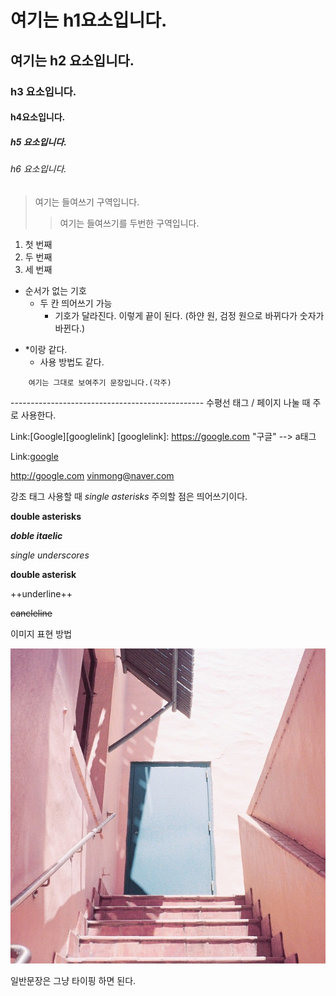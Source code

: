 # 여기는 h1요소입니다.
## 여기는 h2 요소입니다.
### h3 요소입니다.
#### h4요소입니다.
##### h5 요소입니다.
###### h6 요소입니다.

> 여기는 들여쓰기 구역입니다.
>> 여기는 들여쓰기를 두번한 구역입니다.

1. 첫 번째
2. 두 번째
3. 세 번째

* 순서가 없는 기호
  * 두 칸 띄어쓰기 가능
    * 기호가 달라진다. 이렇게 끝이 된다. (하얀 원, 검정 원으로 바뀌다가 숫자가 바뀐다.)
- *이랑 같다.
  - 사용 방법도 같다.
  
```
    여기는 그대로 보여주기 문장입니다.(각주)
```

------------------------------------------------ 수평선 태그 / 페이지 나눌 때 주로 사용한다.

Link:[Google][googlelink]
[googlelink]: https://google.com "구글"    --> a태그

Link:[google](https://google.com, "구글")

<http://google.com>
<vinmong@naver.com>

강조 태그 사용할 때
*single asterisks* 주의할 점은 띄어쓰기이다.

**double asterisks**

***doble itaelic***

_single underscores_

__double asterisk__

++underline++

~~cancleline~~

이미지 표현 방법

![이미지](img.jpg)

일반문장은 그냥 타이핑 하면 된다.